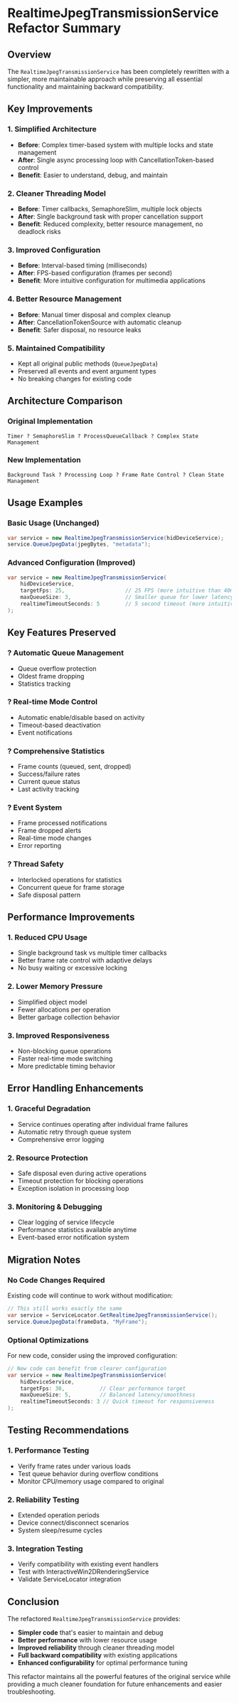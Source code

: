 # RealtimeJpegTransmissionService Refactor Summary

## Overview
The `RealtimeJpegTransmissionService` has been completely rewritten with a simpler, more maintainable approach while preserving all essential functionality and maintaining backward compatibility.

## Key Improvements

### 1. **Simplified Architecture**
- **Before**: Complex timer-based system with multiple locks and state management
- **After**: Single async processing loop with CancellationToken-based control
- **Benefit**: Easier to understand, debug, and maintain

### 2. **Cleaner Threading Model**
- **Before**: Timer callbacks, SemaphoreSlim, multiple lock objects
- **After**: Single background task with proper cancellation support
- **Benefit**: Reduced complexity, better resource management, no deadlock risks

### 3. **Improved Configuration**
- **Before**: Interval-based timing (milliseconds)
- **After**: FPS-based configuration (frames per second)
- **Benefit**: More intuitive configuration for multimedia applications

### 4. **Better Resource Management**
- **Before**: Manual timer disposal and complex cleanup
- **After**: CancellationTokenSource with automatic cleanup
- **Benefit**: Safer disposal, no resource leaks

### 5. **Maintained Compatibility**
- Kept all original public methods (`QueueJpegData`)
- Preserved all events and event argument types
- No breaking changes for existing code

## Architecture Comparison

### Original Implementation
```
Timer ? SemaphoreSlim ? ProcessQueueCallback ? Complex State Management
```

### New Implementation  
```
Background Task ? Processing Loop ? Frame Rate Control ? Clean State Management
```

## Usage Examples

### Basic Usage (Unchanged)
```csharp
var service = new RealtimeJpegTransmissionService(hidDeviceService);
service.QueueJpegData(jpegBytes, "metadata");
```

### Advanced Configuration (Improved)
```csharp
var service = new RealtimeJpegTransmissionService(
    hidDeviceService,
    targetFps: 25,                   // 25 FPS (more intuitive than 40ms)
    maxQueueSize: 3,                 // Smaller queue for lower latency
    realtimeTimeoutSeconds: 5        // 5 second timeout (more intuitive than 5000ms)
);
```

## Key Features Preserved

### ? Automatic Queue Management
- Queue overflow protection
- Oldest frame dropping
- Statistics tracking

### ? Real-time Mode Control  
- Automatic enable/disable based on activity
- Timeout-based deactivation
- Event notifications

### ? Comprehensive Statistics
- Frame counts (queued, sent, dropped)
- Success/failure rates
- Current queue status
- Last activity tracking

### ? Event System
- Frame processed notifications
- Frame dropped alerts  
- Real-time mode changes
- Error reporting

### ? Thread Safety
- Interlocked operations for statistics
- Concurrent queue for frame storage
- Safe disposal pattern

## Performance Improvements

### 1. **Reduced CPU Usage**
- Single background task vs multiple timer callbacks
- Better frame rate control with adaptive delays
- No busy waiting or excessive locking

### 2. **Lower Memory Pressure**  
- Simplified object model
- Fewer allocations per operation
- Better garbage collection behavior

### 3. **Improved Responsiveness**
- Non-blocking queue operations
- Faster real-time mode switching
- More predictable timing behavior

## Error Handling Enhancements

### 1. **Graceful Degradation**
- Service continues operating after individual frame failures
- Automatic retry through queue system
- Comprehensive error logging

### 2. **Resource Protection**
- Safe disposal even during active operations
- Timeout protection for blocking operations
- Exception isolation in processing loop

### 3. **Monitoring & Debugging**
- Clear logging of service lifecycle
- Performance statistics available anytime
- Event-based error notification system

## Migration Notes

### No Code Changes Required
Existing code will continue to work without modification:

```csharp
// This still works exactly the same
var service = ServiceLocator.GetRealtimeJpegTransmissionService();
service.QueueJpegData(frameData, "MyFrame");
```

### Optional Optimizations
For new code, consider using the improved configuration:

```csharp
// New code can benefit from clearer configuration
var service = new RealtimeJpegTransmissionService(
    hidDeviceService,
    targetFps: 30,           // Clear performance target
    maxQueueSize: 5,         // Balanced latency/smoothness
    realtimeTimeoutSeconds: 3 // Quick timeout for responsiveness
);
```

## Testing Recommendations

### 1. **Performance Testing**
- Verify frame rates under various loads
- Test queue behavior during overflow conditions
- Monitor CPU/memory usage compared to original

### 2. **Reliability Testing**
- Extended operation periods
- Device connect/disconnect scenarios  
- System sleep/resume cycles

### 3. **Integration Testing**
- Verify compatibility with existing event handlers
- Test with InteractiveWin2DRenderingService
- Validate ServiceLocator integration

## Conclusion

The refactored `RealtimeJpegTransmissionService` provides:

- **Simpler code** that's easier to maintain and debug
- **Better performance** with lower resource usage
- **Improved reliability** through cleaner threading model
- **Full backward compatibility** with existing applications
- **Enhanced configurability** for optimal performance tuning

This refactor maintains all the powerful features of the original service while providing a much cleaner foundation for future enhancements and easier troubleshooting.